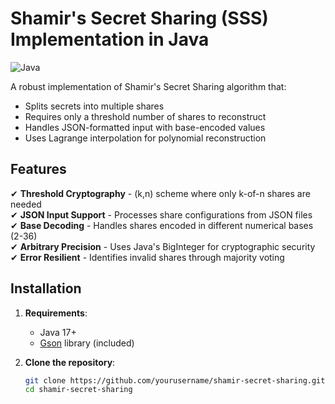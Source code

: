 # Shamir's Secret Sharing (SSS) Implementation in Java

![Java](https://img.shields.io/badge/Java-17%2B-blue)


A robust implementation of Shamir's Secret Sharing algorithm that:
- Splits secrets into multiple shares
- Requires only a threshold number of shares to reconstruct
- Handles JSON-formatted input with base-encoded values
- Uses Lagrange interpolation for polynomial reconstruction

## Features

✔ **Threshold Cryptography** - (k,n) scheme where only k-of-n shares are needed  
✔ **JSON Input Support** - Processes share configurations from JSON files  
✔ **Base Decoding** - Handles shares encoded in different numerical bases (2-36)  
✔ **Arbitrary Precision** - Uses Java's BigInteger for cryptographic security  
✔ **Error Resilient** - Identifies invalid shares through majority voting  

## Installation

1. **Requirements**:
   - Java 17+
   - [Gson](https://github.com/google/gson) library (included)

2. **Clone the repository**:
   ```bash
   git clone https://github.com/yourusername/shamir-secret-sharing.git
   cd shamir-secret-sharing
